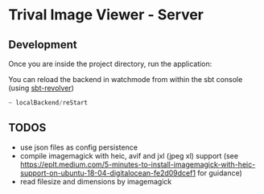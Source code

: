 # Trival Image Viewer - Server

## Development

Once you are inside the project directory, run the application:

You can reload the backend in watchmode from within the sbt console (using [sbt-revolver](https://github.com/spray/sbt-revolver))

```scala
~ localBackend/reStart
```

## TODOS

- use json files as config persistence
- compile imagemagick with heic, avif and jxl (jpeg xl) support (see https://eplt.medium.com/5-minutes-to-install-imagemagick-with-heic-support-on-ubuntu-18-04-digitalocean-fe2d09dcef1 for guidance)
- read filesize and dimensions by imagemagick
